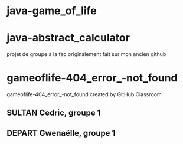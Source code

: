 # java-game_of_life

# java-abstract_calculator

projet de groupe à la fac
originalement fait sur mon ancien github



  # gameoflife-404_error_-not_found
  gameoflife-404_error_-not_found created by GitHub Classroom

  ## SULTAN Cedric, groupe 1
  ## DEPART Gwenaëlle, groupe 1
